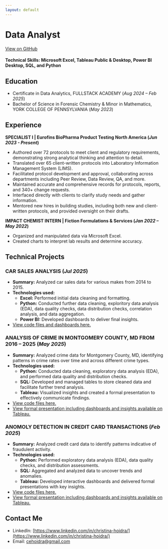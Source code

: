 ```yaml
---
layout: default
---
```


# **Data Analyst**
[View on GitHub](https://github.com/choidra/choidra.github.io)

#### Technical Skills: Microsoft Excel, Tableau Public & Desktop, Power BI Desktop, SQL, and Python

## Education
- Certificate in Data Analytics, FULLSTACK ACADEMY (_Aug 2024 – Feb 2025_)
- Bachelor of Science in Forensic Chemistry & Minor in Mathematics, YORK COLLEGE OF PENNSYLVANIA (_May 2023_)


## Experience
**SPECIALIST I | Eurofins BioPharma Product Testing North America (_Jun 2023 - Present_)**
- Authored over 72 protocols to meet client and regulatory requirements, demonstrating strong analytical thinking and attention to detail.
- Translated over 65 client-written protocols into Laboratory Information Management System (LIMS).
- Facilitated protocol development and approval, collaborating across departments including Peer Review, Data Review, QA, and more.
- Maintained accurate and comprehensive records for protocols, reports, and 340+ change requests.
- Interfaced directly with clients to clarify study needs and gather information.
- Mentored new hires in building studies, including both new and client-written protocols, and provided oversight on their drafts.

**IMPACT CHEMIST INTERN | Fiction Formulations & Services (_Jan 2022 – May 2022_)**
- Organized and manipulated data via Microsoft Excel.
- Created charts to interpret lab results and determine accuracy.


## Technical Projects
### CAR SALES ANALYSIS (_Jul 2025_)
- **Summary:** Analyzed car sales data for various makes from 2014 to 2015.
- **Technologies used:**
  - **Excel:** Performed initial data cleaning and formatting.
  - **Python:** Conducted further data cleaning, exploritory data analysis (EDA), data quality checks, data distribution checks, correlation analysis, and data         aggregation.
  - **Power BI:** Developed dashboards to deliver final insights.
- [View code files and dashboards here.](https://github.com/choidra/Car_Sales_Analysis)

### ANALYSIS OF CRIME IN MONTGOMERY COUNTY, MD FROM 2016 – 2025 (_May 2025_)
- **Summary:** Analyzed crime data for Montgomery County, MD, identifying patterns in crime rates over time and across different crime types.
- **Technologies used:**
  - **Python:** Conducted data cleaning, exploratory data analysis (EDA), and performed data quality and distribution checks.
  - **SQL:** Developed and managed tables to store cleaned data and facilitate further trend analysis.
  - **Tableau:** Visualized insights and created a formal presentation to effectively communicate findings.
- [View code files here.](https://github.com/choidra/Montgomery_County_MD_Crime_Analysis)
- [View formal presentation including dashboards and insights available on Tableau.](https://public.tableau.com/shared/PP32K7B2T?:display_count=n&:origin=viz_share_link)

### ANOMOLY DETECTION IN CREDIT CARD TRANSACTIONS (_Feb 2025_)
- **Summary:** Analyzed credit card data to identify patterns indicative of fraudulent activity.
- **Technologies used:**
  - **Python:** Performed exploratory data analysis (EDA), data quality checks, and distribution assessments.
  - **SQL:** Aggregated and analyzed data to uncover trends and anomalies.
  - **Tableau:** Developed interactive dashboards and delivered formal presentations with key insights.
- [View code files here.](https://github.com/choidra/fraud-detection-analysis)
- [View formal presentation including dashboards and insights available on Tableau.](https://public.tableau.com/shared/6Q7YDNRND?:display_count=n&:origin=viz_share_link)

## Contact Me
- LinkedIn: [https://www.linkedin.com/in/christina-hoidra/](https://www.linkedin.com/in/christina-hoidra/)
- Email: cehoidra@gmail.com
